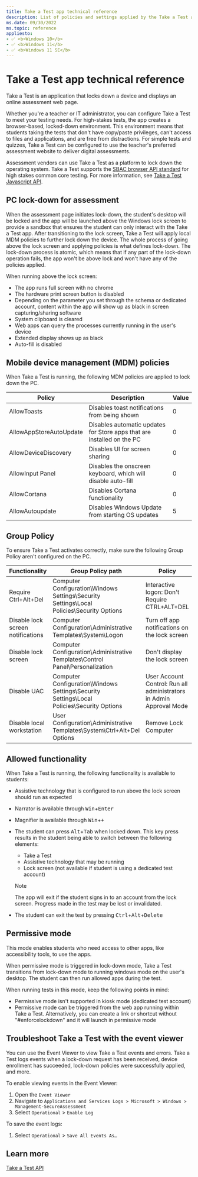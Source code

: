 ```yaml
---
title: Take a Test app technical reference
description: List of policies and settings applied by the Take a Test app.
ms.date: 09/30/2022
ms.topic: reference
appliesto:
- ✅ <b>Windows 10</b>
- ✅ <b>Windows 11</b>
- ✅ <b>Windows 11 SE</b>
---
```


# Take a Test app technical reference

Take a Test is an application that locks down a device and displays an online assessment web page.

Whether you're a teacher or IT administrator, you can configure Take a Test to meet your testing needs. For high-stakes tests, the app creates a browser-based, locked-down environment. This environment means that students taking the tests that don't have copy/paste privileges, can't access to files and applications, and are free from distractions. For simple tests and quizzes, Take a Test can be configured to use the teacher's preferred assessment website to deliver digital assessments.

Assessment vendors can use Take a Test as a platform to lock down the operating system. Take a Test supports the [SBAC browser API standard](https://www.smarterapp.org/documents/SecureBrowserRequirementsSpecifications_0-3.pdf) for high stakes common core testing. For more information, see [Take a Test Javascript API](/windows/uwp/apps-for-education/take-a-test-api).

## PC lock-down for assessment

 When the assessment page initiates lock-down, the student's desktop will be locked and the app will be launched above the Windows lock screen to provide a sandbox that ensures the student can only interact with the Take a Test app. After transitioning to the lock screen, Take a Test will apply local MDM policies to further lock down the device. The whole process of going above the lock screen and applying policies is what defines lock-down. The lock-down process is atomic, which means that if any part of the lock-down operation fails, the app won't be above lock and won't have any of the policies applied.  

When running above the lock screen:

- The app runs full screen with no chrome
- The hardware print screen button is disabled
- Depending on the parameter you set through the schema or dedicated account, content within the app will show up as black in screen capturing/sharing software
- System clipboard is cleared
- Web apps can query the processes currently running in the user's device
- Extended display shows up as black
- Auto-fill is disabled

## Mobile device management (MDM) policies

When Take a Test is running, the following MDM policies are applied to lock down the PC.

| Policy | Description | Value |
|---|---|---|
| AllowToasts | Disables toast notifications from being shown | 0 |
| AllowAppStoreAutoUpdate | Disables automatic updates for Store apps that are installed on the PC | 0 |
| AllowDeviceDiscovery | Disables UI for screen sharing | 0 |
| AllowInput Panel | Disables the onscreen keyboard, which will disable auto-fill | 0 |
| AllowCortana | Disables Cortana functionality | 0 |
| AllowAutoupdate | Disables Windows Update from starting OS updates | 5 |

## Group Policy

To ensure Take a Test activates correctly, make sure the following Group Policy aren't configured on the PC.

| Functionality | Group Policy path | Policy |
| --- | --- | --- |
| Require Ctrl+Alt+Del | Computer Configuration\Windows Settings\Security Settings\Local Policies\Security Options | Interactive logon: Don't Require CTRL+ALT+DEL |
| Disable lock screen notifications | Computer Configuration\Administrative Templates\System\Logon | Turn off app notifications on the lock screen |
| Disable lock screen | Computer Configuration\Administrative Templates\Control Panel\Personalization | Don't display the lock screen |
| Disable UAC | Computer Configuration\Windows Settings\Security Settings\Local Policies\Security Options | User Account Control: Run all administrators in Admin Approval Mode |
| Disable local workstation | User Configuration\Administrative Templates\System\Ctrl+Alt+Del Options | Remove Lock Computer |

## Allowed functionality

When Take a Test is running, the following functionality is available to students:

- Assistive technology that is configured to run above the lock screen should run as expected
- Narrator is available through <kbd>Win</kbd>+<kbd>Enter</kbd>
- Magnifier is available through <kbd>Win</kbd>+<kbd>+</kbd>
- The student can press <kbd>Alt</kbd>+<kbd>Tab</kbd> when locked down. This key press results in the student being able to switch between the following elements:
    - Take a Test
    - Assistive technology that may be running
    - Lock screen (not available if student is using a dedicated test account)

    > [!NOTE] 
    > The app will exit if the student signs in to an account from the lock screen.
    > Progress made in the test may be lost or invalidated.
- The student can exit the test by pressing <kbd>Ctrl</kbd>+<kbd>Alt</kbd>+<kbd>Delete</kbd>

## Permissive mode

This mode enables students who need access to other apps, like accessibility tools, to use the apps.

When permissive mode is triggered in lock-down mode, Take a Test transitions from lock-down mode to running windows mode on the user's desktop. The student can then run allowed apps during the test.

When running tests in this mode, keep the following points in mind:
- Permissive mode isn't supported in kiosk mode (dedicated test account)
- Permissive mode can be triggered from the web app running within Take a Test. Alternatively, you can create a link or shortcut without "#enforcelockdown" and it will launch in permissive mode

## Troubleshoot Take a Test with the event viewer

You can use the Event Viewer to view Take a Test events and errors. Take a Test logs events when a lock-down request has been received, device enrollment has succeeded, lock-down policies were successfully applied, and more.

To enable viewing events in the Event Viewer:

1. Open the `Event Viewer`
1. Navigate to `Applications and Services Logs > Microsoft > Windows > Management-SecureAssessment`
1. Select `Operational` > `Enable Log`

To save the event logs:

1. Select `Operational` > `Save All Events As…`

## Learn more

[Take a Test API](/windows/uwp/apps-for-education/take-a-test-api)